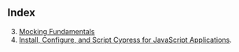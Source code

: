 

## Index

3. [Mocking Fundamentals](./ch03/03_00.md)
6. [Install, Configure, and Script Cypress for JavaScript Applications](./ch06/06_00.md).
